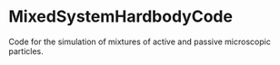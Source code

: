 # MixedSystemHardbodyCode
Code for the simulation of mixtures of active and passive microscopic particles.

